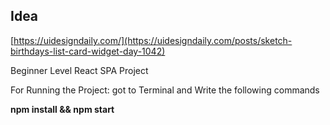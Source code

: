 ## Idea

[https://uidesigndaily.com/](https://uidesigndaily.com/posts/sketch-birthdays-list-card-widget-day-1042)

Beginner Level React SPA Project

For Running the Project: got to Terminal and Write the following commands

**npm install && npm start**
